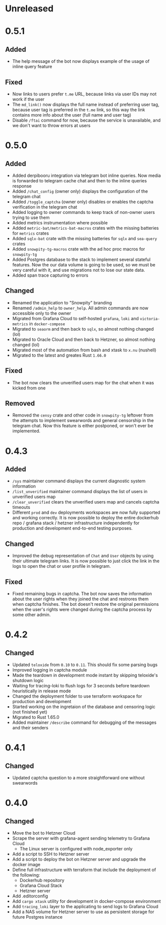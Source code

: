 # Unreleased

# 0.5.1

## Added

- The help message of the bot now displays example of the usage of inline query feature

## Fixed

- Now links to users prefer `t.me` URL, because links via user IDs may not work if the user
- The `md_link()` now displays the full name instead of preferring user tag, because user tag is preferred in the `t.me` link, so this way the link contains more info about the user (full name and user tag)
- Disable `/ftai` command for now, because the service is unavailable, and we don't want to throw errors at users

# 0.5.0

## Added

- Added derpibooru integration via telegram bot inline queries. Now media is forwarded to telegram cache chat and then to the inline queries response
- Added `/chat_config` (owner only) displays the configuration of the telegram chat
- Added `/toggle_captcha` (owner only) disables or enables the captcha verification in the telegram chat
- Added logging to owner commands to keep track of non-owner users trying to use them
- Added metrics instrumentation where possible
- Added `metric-bat/metrics-bat-macros` crates with the missing batteries for `metrics` crates
- Added `sqlx-bat` crate with the missing batteries for `sqlx` and `sea-query` crates
- Added `snowpity-tg-macros` crate with the ad hoc proc macros for `snowpity-tg`
- Added Postgres database to the stack to implement several stateful features. Now the our data volume is going to be used, so we must be very careful with it, and use migrations not to lose our state data.
- Added span trace capturing to errors


## Changed

- Renamed the application to "Snowpity" branding
- Renamed `/admin_help` to `owner_help`. All admin commands are now accessible only to the owner
- Migrated from Grafana Cloud to self-hosted `grafana`, `loki` and `victoria-metrics` in `docker-compose`
- Migrated to `seaorm` and then back to `sqlx`, so almost nothing changed (lol)
- Migrated to Oracle Cloud and then back to Hetzner, so almost nothing changed (lol)
- Migrated most of the automation from bash and xtask to `x.nu` (nushell)
- Migrated to the latest and greates Rust `1.66.0`

## Fixed

- The bot now clears the unverified users map for the chat when it was kicked from one

## Removed

- Removed the `censy` crate and other code in `snowpity-tg` leftover from the attempts to implement swearwords and general censorship in the telegram chat. Now this feature is either postponed, or won't ever be implemented.

# 0.4.3

## Added

- `/sys` maintainer command displays the current diagnostic system information
- `/list_unverified` maintainer command displays the list of users in unverified users map
- `/clear_unverified` clears the unverified users map and cancels captcha timeouts
- Different `prod` and `dev` deployments workspaces are now fully supported and working correctly.
  It is now possible to deploy the entire dockerhub repo / grafana stack / hetzner infrastructure
  independently for production and development end-to-end testing purposes.

## Changed

- Improved the debug representation of `Chat` and `User` objects by using their ultimate telegram links. It is now possible to just click the link in the logs to open the chat or user profile in telegram.

## Fixed

- Fixed remaining bugs in captcha. The bot now saves the information about the user rights when they joined the chat and restrores them when captcha finishes. The bot doesn't restore the original permissions when the user's rights were changed during the captcha process by some other admin.


# 0.4.2

## Changed

- Updated `teloxide` from `0.10` to `0.11`. This should fix some parsing bugs
- Improved logging in captcha module
- Made the teardown in development mode instant by skipping teloxide's shutdown logic
- Waiting for tracing-loki to flush logs for 3 seconds before teardown heuristically in release mode
- Changed the deployment folder to use terraform workspace for production and development
- Started working on the ingretaion of the database and censoring logic (not finished yet)
- Migrated to Rust 1.65.0
- Added maintainer `/describe` command for debugging of the messages and their senders

# 0.4.1

## Changed

- Updated captcha question to a more straightforward one without swearwords

# 0.4.0

## Changed

- Move the bot to Hetzner Cloud
- Scrape the server with grafana-agent sending telemetry to Grafana Cloud
    - The Linux server is configured with node_exporter only
- Add a script to SSH to Hetzner server
- Add a script to deploy the bot on Hetzner server and upgrade the docker image
- Define full infrastructure with terraform that include the deployment of the following:
    - Dockerhub repository
    - Grafana Cloud Stack
    - Hetzner server
- Add .editorconfig
- Add `cargo xtask` utility for development in docker-compose environment
- Add `tracing_loki` layer to the applicating to send logs to Grafana Cloud
- Add a NAS volume for Hetzner server to use as persistent storage for future Postgres instance
